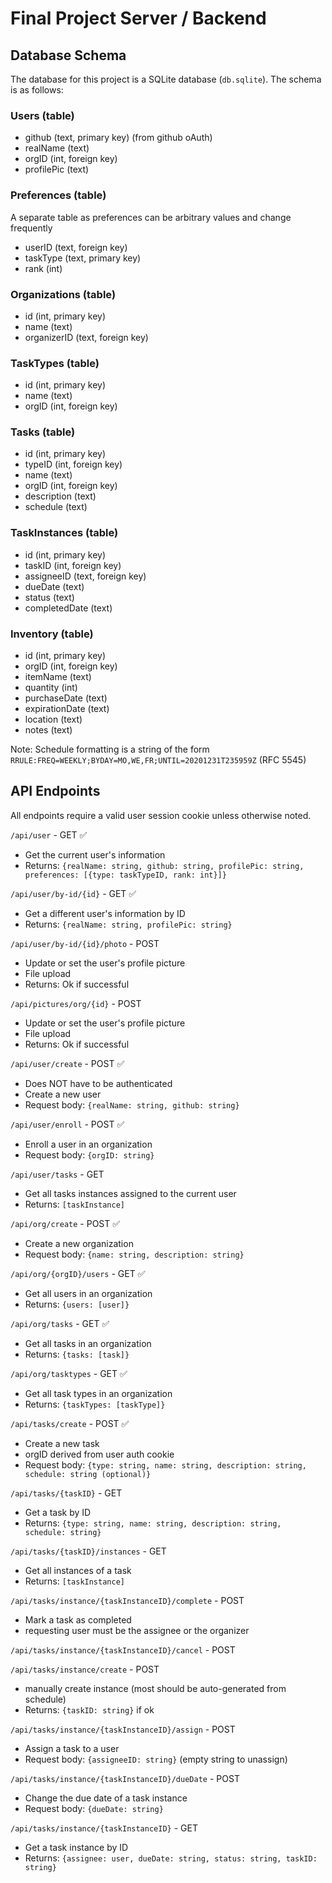 # Final Project Server / Backend

## Database Schema

The database for this project is a SQLite database (`db.sqlite`). The schema is as follows: 

### Users (table)
- github (text, primary key) (from github oAuth)
- realName (text)
- orgID (int, foreign key)
- profilePic (text)

### Preferences (table)
A separate table as preferences can be arbitrary values and change frequently
- userID (text, foreign key)
- taskType (text, primary key)
- rank (int)

### Organizations (table)
- id (int, primary key)
- name (text)
- organizerID (text, foreign key)

### TaskTypes (table)
- id (int, primary key)
- name (text)
- orgID (int, foreign key)

### Tasks (table)
- id (int, primary key)
- typeID (int, foreign key)
- name (text)
- orgID (int, foreign key)
- description (text)
- schedule (text)

### TaskInstances (table)
- id (int, primary key)
- taskID (int, foreign key)
- assigneeID (text, foreign key)
- dueDate (text)
- status (text)
- completedDate (text)

### Inventory (table)
- id (int, primary key)
- orgID (int, foreign key)
- itemName (text)
- quantity (int)
- purchaseDate (text)
- expirationDate (text)
- location (text)
- notes (text)

Note: Schedule formatting is a string of the form `RRULE:FREQ=WEEKLY;BYDAY=MO,WE,FR;UNTIL=20201231T235959Z` (RFC 5545)

## API Endpoints
All endpoints require a valid user session cookie unless otherwise noted.

`/api/user` - GET ✅ 
- Get the current user's information
- Returns: `{realName: string, github: string, profilePic: string, preferences: [{type: taskTypeID, rank: int}]}`

`/api/user/by-id/{id}` - GET ✅
- Get a different user's information by ID
- Returns: `{realName: string, profilePic: string}`

`/api/user/by-id/{id}/photo` - POST
- Update or set the user's profile picture
- File upload
- Returns: Ok if successful

`/api/pictures/org/{id}` - POST
- Update or set the user's profile picture
- File upload
- Returns: Ok if successful

`/api/user/create` - POST ✅
- Does NOT have to be authenticated
- Create a new user
- Request body: `{realName: string, github: string}`

`/api/user/enroll` - POST ✅
- Enroll a user in an organization
- Request body: `{orgID: string}`

`/api/user/tasks` - GET
- Get all tasks instances assigned to the current user
- Returns: `[taskInstance]`

`/api/org/create` - POST ✅
- Create a new organization
- Request body: `{name: string, description: string}`

`/api/org/{orgID}/users` - GET ✅
- Get all users in an organization
- Returns: `{users: [user]}`

`/api/org/tasks` - GET ✅
- Get all tasks in an organization
- Returns: `{tasks: [task]}`

`/api/org/tasktypes` - GET ✅
- Get all task types in an organization
- Returns: `{taskTypes: [taskType]}`


`/api/tasks/create` - POST ✅
- Create a new task
- orgID derived from user auth cookie
- Request body: `{type: string, name: string, description: string, schedule: string (optional)}`

`/api/tasks/{taskID}` - GET
- Get a task by ID
- Returns: `{type: string, name: string, description: string, schedule: string}`

`/api/tasks/{taskID}/instances` - GET
- Get all instances of a task
- Returns: `[taskInstance]`

`/api/tasks/instance/{taskInstanceID}/complete` - POST
- Mark a task as completed
- requesting user must be the assignee or the organizer

`/api/tasks/instance/{taskInstanceID}/cancel` - POST

`/api/tasks/instance/create` - POST
- manually create instance (most should be auto-generated from schedule)
- Returns: `{taskID: string}` if ok

`/api/tasks/instance/{taskInstanceID}/assign` - POST
- Assign a task to a user
- Request body: `{assigneeID: string}` (empty string to unassign)

`/api/tasks/instance/{taskInstanceID}/dueDate` - POST
- Change the due date of a task instance
- Request body: `{dueDate: string}`

`/api/tasks/instance/{taskInstanceID}` - GET
- Get a task instance by ID
- Returns: `{assignee: user, dueDate: string, status: string, taskID: string}`


